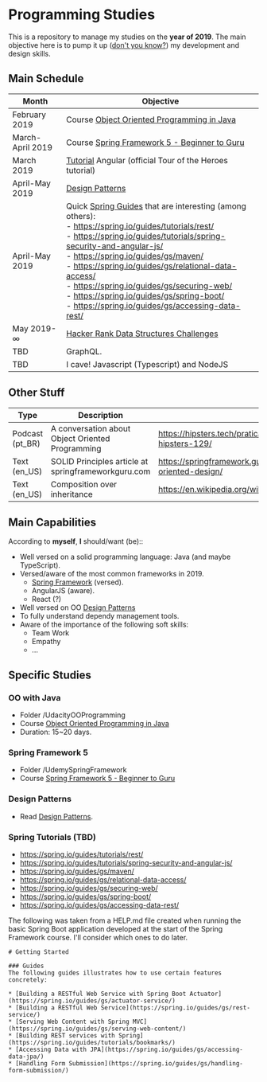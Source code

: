 # Programming Studies

This is a repository to manage my studies on the **year of 2019**. The main objective here is to pump it up ([don't you know?](https://www.youtube.com/watch?v=0HtyF0jux2Q)) my development and design skills.

## Main Schedule

| Month            | Objective |
| ---------------- | --------- |
| February 2019    | Course [Object Oriented Programming in Java](https://www.udacity.com/course/object-oriented-programming-in-java--ud283) |
| March-April 2019 | Course [Spring Framework 5 - Beginner to Guru](https://www.udemy.com/spring-framework-5-beginner-to-guru/learn/v4/overview) |
| March 2019       | [Tutorial](https://angular.io/tutorial) Angular (official Tour of the Heroes tutorial) |
| April-May 2019   | [Design Patterns](https://www.amazon.com.br/dp/0201633612/ref=pe_2740240_232748480_TE_item) |
| April-May 2019   | Quick [Spring Guides](https://spring.io/guides) that are interesting (among others): <br> - https://spring.io/guides/tutorials/rest/ <br> - https://spring.io/guides/tutorials/spring-security-and-angular-js/ <br> - https://spring.io/guides/gs/maven/ <br> - https://spring.io/guides/gs/relational-data-access/ <br> - https://spring.io/guides/gs/securing-web/ <br> - https://spring.io/guides/gs/spring-boot/ <br> - https://spring.io/guides/gs/accessing-data-rest/ |
| May 2019- ∞    | [Hacker Rank Data Structures Challenges](https://www.hackerrank.com/domains/data-structures) |
| TBD              | GraphQL. |
| TBD              | I cave! Javascript (Typescript) and NodeJS |

## Other Stuff
| Type | Description | Link |
| ---- | ----------- | ---- |
| Podcast (pt_BR) | A conversation about Object Oriented Programming | https://hipsters.tech/praticas-de-orientacao-a-objetos-hipsters-129/ |
| Text (en_US) | SOLID Principles article at springframeworkguru.com | https://springframework.guru/principles-of-object-oriented-design/ |
| Text (en_US) | Composition over inheritance | https://en.wikipedia.org/wiki/Composition_over_inheritance |


## Main Capabilities

According to **myself**, **I** should/want (be)::
* Well versed on a solid programming language: Java (and maybe TypeScript).
* Versed/aware of the most common frameworks in 2019.
  * [Spring Framework](https://www.udemy.com/spring-framework-5-beginner-to-guru/learn/v4/overview) (versed).
  * AngularJS (aware).
  * React (?)
* Well versed on OO [Design Patterns](https://www.amazon.com.br/dp/0201633612/ref=pe_2740240_232748480_TE_item)
* To fully understand dependy management tools.
* Aware of the importance of the following soft skills:
  * Team Work
  * Empathy
  * ...

## Specific Studies

### OO with Java

* Folder /UdacityOOProgramming
* Course [Object Oriented Programming in Java](https://www.udacity.com/course/object-oriented-programming-in-java--ud283)
* Duration: 15~20 days.

### Spring Framework 5

* Folder /UdemySpringFramework
* Course [Spring Framework 5 - Beginner to Guru](https://www.udemy.com/spring-framework-5-beginner-to-guru/learn/v4/overview)

### Design Patterns

* Read [Design Patterns](https://www.amazon.com.br/dp/0201633612/ref=pe_2740240_232748480_TE_item).

### Spring Tutorials (TBD)

* https://spring.io/guides/tutorials/rest/ 
* https://spring.io/guides/tutorials/spring-security-and-angular-js/ 
* https://spring.io/guides/gs/maven/ 
* https://spring.io/guides/gs/relational-data-access/ 
* https://spring.io/guides/gs/securing-web/ 
* https://spring.io/guides/gs/spring-boot/ 
* https://spring.io/guides/gs/accessing-data-rest/

The following was taken from a HELP.md file created when running the basic Spring Boot application developed at the start of the Spring Framework course. I'll consider which ones to do later.

```
# Getting Started

### Guides
The following guides illustrates how to use certain features concretely:

* [Building a RESTful Web Service with Spring Boot Actuator](https://spring.io/guides/gs/actuator-service/)
* [Building a RESTful Web Service](https://spring.io/guides/gs/rest-service/)
* [Serving Web Content with Spring MVC](https://spring.io/guides/gs/serving-web-content/)
* [Building REST services with Spring](https://spring.io/guides/tutorials/bookmarks/)
* [Accessing Data with JPA](https://spring.io/guides/gs/accessing-data-jpa/)
* [Handling Form Submission](https://spring.io/guides/gs/handling-form-submission/)
```
